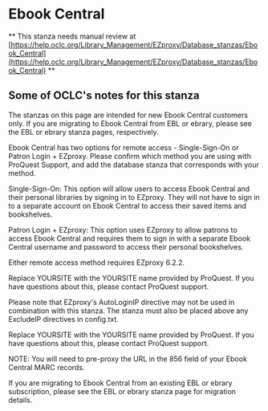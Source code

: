 # Ebook Central
** This stanza needs manual review at [https://help.oclc.org/Library_Management/EZproxy/Database_stanzas/Ebook_Central](https://help.oclc.org/Library_Management/EZproxy/Database_stanzas/Ebook_Central) **

## Some of OCLC's notes for this stanza

The stanzas on this page are intended for new Ebook Central customers only. If you are migrating to Ebook Central from EBL or ebrary, please see the EBL or ebrary stanza pages, respectively.

Ebook Central has two options for remote access - Single-Sign-On or Patron Login + EZproxy. Please confirm which method you are using with ProQuest Support, and add the database stanza that corresponds with your method.

Single-Sign-On: This option will allow users to access Ebook Central and their personal libraries by signing in to EZproxy. They will not have to sign in to a separate account on Ebook Central to access their saved items and bookshelves.

Patron Login + EZproxy: This option uses EZproxy to allow patrons to access Ebook Central and requires them to sign in with a separate Ebook Central username and password to access their personal bookshelves.

Either remote access method requires EZproxy 6.2.2.

Replace YOURSITE with the YOURSITE name provided by ProQuest. If you have questions about this, please contact ProQuest support.

Please note that EZproxy's AutoLoginIP directive may not be used in combination with this stanza. The stanza must also be placed above any ExcludeIP directives in config.txt.

Replace YOURSITE with the YOURSITE name provided by ProQuest. If you have questions about this, please contact ProQuest support.

NOTE: You will need to pre-proxy the URL in the 856 field of your Ebook Central MARC records.

If you are migrating to Ebook Central from an existing EBL or ebrary subscription, please see the EBL or ebrary stanza page for migration details.

&nbsp;
